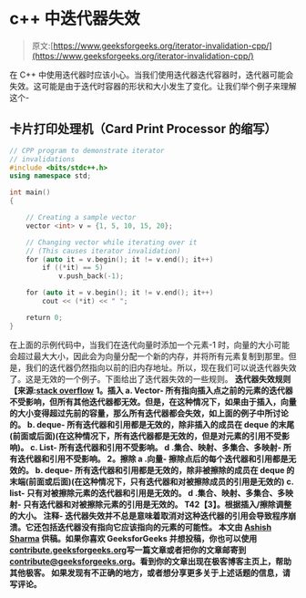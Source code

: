 # c++ 中迭代器失效

> 原文:[https://www.geeksforgeeks.org/iterator-invalidation-cpp/](https://www.geeksforgeeks.org/iterator-invalidation-cpp/)

在 C++ 中使用迭代器时应该小心。当我们使用迭代器迭代容器时，迭代器可能会失效。这可能是由于迭代时容器的形状和大小发生了变化。让我们举个例子来理解这个-

## 卡片打印处理机（Card Print Processor 的缩写）

```cpp
// CPP program to demonstrate iterator
// invalidations
#include <bits/stdc++.h>
using namespace std;

int main()
{

    // Creating a sample vector
    vector <int> v = {1, 5, 10, 15, 20};

    // Changing vector while iterating over it
    // (This causes iterator invalidation)
    for (auto it = v.begin(); it != v.end(); it++)
        if ((*it) == 5)
            v.push_back(-1);

    for (auto it = v.begin(); it != v.end(); it++)
        cout << (*it) << " ";

    return 0;   
}
```

在上面的示例代码中，当我们在迭代向量时添加一个元素-1 时，向量的大小可能会超过最大大小，因此会为向量分配一个新的内存，并将所有元素复制到那里。但是，我们的迭代器仍然指向以前的旧内存地址。所以，现在我们可以说迭代器失效了。这是无效的一个例子。下面给出了迭代器失效的一些规则。
**迭代器失效规则【来源:**[**stack overflow**](https://stackoverflow.com/questions/6438086/iterator-invalidation-rules/11336379#11336379) ****1。插入**
**a. Vector-** 所有指向插入点之前的元素的迭代器不受影响，但所有其他迭代器都无效。但是，在这种情况下，如果由于插入，向量的大小变得超过先前的容量，那么所有迭代器都会失效，如上面的例子中所讨论的。
**b. deque-** 所有迭代器和引用都是无效的，除非插入的成员在 deque 的末尾(前面或后面)(在这种情况下，所有迭代器都是无效的，但是对元素的引用不受影响)。
**c. List-** 所有迭代器和引用不受影响。
**d .集合、映射、多集合、多映射-** 所有迭代器和引用不受影响。
**2。擦除**
**a .向量-** 擦除点后的每个迭代器和引用都是无效的。
**b. deque-** 所有迭代器和引用都是无效的，除非被擦除的成员在 deque 的末端(前面或后面)(在这种情况下，只有迭代器和对被擦除成员的引用是无效的)
**c. list-** 只有对被擦除元素的迭代器和引用是无效的。
**d .集合、映射、多集合、多映射-** 只有迭代器和对被擦除元素的引用是无效的。
T42【3】。根据插入/擦除调整
**的大小。
**注释-** 迭代器失效并不总是意味着取消对这种迭代器的引用会导致程序崩溃。它还包括迭代器没有指向它应该指向的元素的可能性。
本文由 [**Ashish Sharma**](https://auth.geeksforgeeks.org/profile.php?user=ashish136) 供稿。如果你喜欢 GeeksforGeeks 并想投稿，你也可以使用[contribute.geeksforgeeks.org](http://www.contribute.geeksforgeeks.org)写一篇文章或者把你的文章邮寄到 contribute@geeksforgeeks.org。看到你的文章出现在极客博客主页上，帮助其他极客。
如果发现有不正确的地方，或者想分享更多关于上述话题的信息，请写评论。****